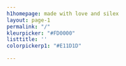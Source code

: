 ```yaml
---
h1homepage: made with love and silex
layout: page-1
permalink: "/"
kleurpicker: "#FD0000"
listtitle: ''
colorpickerp1: "#E11D1D"

---
```

